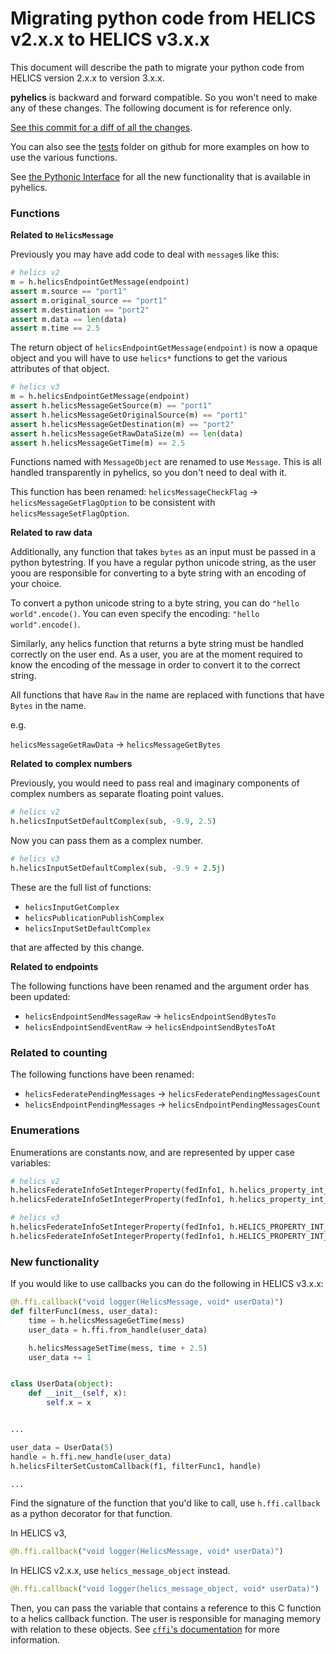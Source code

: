 # Migrating python code from HELICS v2.x.x to HELICS v3.x.x

This document will describe the path to migrate your python code from HELICS version 2.x.x to version 3.x.x.

**pyhelics** is backward and forward compatible. So you won't need to make any of these changes. The following document is for reference only.

[See this commit for a diff of all the changes](https://github.com/GMLC-TDC/pyhelics/commit/366a4c5cb7fdfe44e48a85acdde0be43d56df3a3).

You can also see the [tests](https://github.com/GMLC-TDC/pyhelics/tree/master/tests) folder on github for more examples on how to use the various functions.

See [the Pythonic Interface](./pythonic-interface.md) for all the new functionality that is available in pyhelics.

### Functions

**Related to `HelicsMessage`**

Previously you may have add code to deal with `message`s like this:

```python
# helics v2
m = h.helicsEndpointGetMessage(endpoint)
assert m.source == "port1"
assert m.original_source == "port1"
assert m.destination == "port2"
assert m.data == len(data)
assert m.time == 2.5
```

The return object of `helicsEndpointGetMessage(endpoint)` is now a opaque object and you will have to use `helics*` functions to get the various attributes of that object.

```python
# helics v3
m = h.helicsEndpointGetMessage(endpoint)
assert h.helicsMessageGetSource(m) == "port1"
assert h.helicsMessageGetOriginalSource(m) == "port1"
assert h.helicsMessageGetDestination(m) == "port2"
assert h.helicsMessageGetRawDataSize(m) == len(data)
assert h.helicsMessageGetTime(m) == 2.5
```

Functions named with `MessageObject` are renamed to use `Message`. This is all handled transparently in pyhelics, so you don't need to deal with it.

This function has been renamed: `helicsMessageCheckFlag` -> `helicsMessageGetFlagOption` to be consistent with `helicsMessageSetFlagOption`.

**Related to raw data**

Additionally, any function that takes `bytes` as an input must be passed in a python bytestring. If you have a regular python unicode string, as the user yoou are responsible for converting to a byte string with an encoding of your choice.

To convert a python unicode string to a byte string, you can do `"hello world".encode()`.
You can even specify the encoding: `"hello world".encode()`.

Similarly, any helics function that returns a byte string must be handled correctly on the user end. As a user, you are at the moment required to know the encoding of the message in order to convert it to the correct string.

All functions that have `Raw` in the name are replaced with functions that have `Bytes` in the name.

e.g.

`helicsMessageGetRawData` -> `helicsMessageGetBytes`

**Related to complex numbers**

Previously, you would need to pass real and imaginary components of complex numbers as separate floating point values.

```python
# helics v2
h.helicsInputSetDefaultComplex(sub, -9.9, 2.5)
```

Now you can pass them as a complex number.

```python
# helics v3
h.helicsInputSetDefaultComplex(sub, -9.9 + 2.5j)
```

These are the full list of functions:

- `helicsInputGetComplex`
- `helicsPublicationPublishComplex`
- `helicsInputSetDefaultComplex`

that are affected by this change.

**Related to endpoints**

The following functions have been renamed and the argument order has been updated:

- `helicsEndpointSendMessageRaw` -> `helicsEndpointSendBytesTo`
- `helicsEndpointSendEventRaw` -> `helicsEndpointSendBytesToAt`

### Related to counting

The following functions have been renamed:

- `helicsFederatePendingMessages` -> `helicsFederatePendingMessagesCount`
- `helicsEndpointPendingMessages` -> `helicsEndpointPendingMessagesCount`



### Enumerations

Enumerations are constants now, and are represented by upper case variables:

```python
# helics v2
h.helicsFederateInfoSetIntegerProperty(fedInfo1, h.helics_property_int_log_level, 1)
h.helicsFederateInfoSetIntegerProperty(fedInfo1, h.helics_property_int_max_iterations, 100)
```

```python
# helics v3
h.helicsFederateInfoSetIntegerProperty(fedInfo1, h.HELICS_PROPERTY_INT_LOG_LEVEL, 1)
h.helicsFederateInfoSetIntegerProperty(fedInfo1, h.HELICS_PROPERTY_INT_MAX_ITERATIONS, 100)
```

### New functionality

If you would like to use callbacks you can do the following in HELICS v3.x.x:

```python
@h.ffi.callback("void logger(HelicsMessage, void* userData)")
def filterFunc1(mess, user_data):
    time = h.helicsMessageGetTime(mess)
    user_data = h.ffi.from_handle(user_data)

    h.helicsMessageSetTime(mess, time + 2.5)
    user_data += 1


class UserData(object):
    def __init__(self, x):
        self.x = x


...

user_data = UserData(5)
handle = h.ffi.new_handle(user_data)
h.helicsFilterSetCustomCallback(f1, filterFunc1, handle)

...
```

Find the signature of the function that you'd like to call, use `h.ffi.callback` as a python decorator for that function.

In HELICS v3,

```python
@h.ffi.callback("void logger(HelicsMessage, void* userData)")
```

In HELICS v2.x.x, use `helics_message_object` instead.

```python
@h.ffi.callback("void logger(helics_message_object, void* userData)")
```

Then, you can pass the variable that contains a reference to this C function to a helics callback function.
The user is responsible for managing memory with relation to these objects.
See [`cffi`'s documentation](https://cffi.readthedocs.io/en/latest/using.html#callbacks-old-style) for more information.
